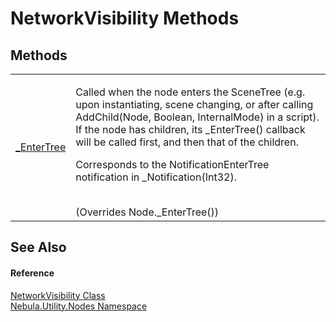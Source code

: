 # NetworkVisibility Methods




## Methods
<table>
<tr>
<td><a href="M_Nebula_Utility_Nodes_NetworkVisibility__EnterTree">_EnterTree</a></td>
<td><p>Called when the node enters the SceneTree (e.g. upon instantiating, scene changing, or after calling AddChild(Node, Boolean, InternalMode) in a script). If the node has children, its _EnterTree() callback will be called first, and then that of the children.</p><p>

Corresponds to the NotificationEnterTree notification in _Notification(Int32).</p><br />(Overrides Node._EnterTree())</td></tr>
</table>

## See Also


#### Reference
<a href="T_Nebula_Utility_Nodes_NetworkVisibility">NetworkVisibility Class</a>  
<a href="N_Nebula_Utility_Nodes">Nebula.Utility.Nodes Namespace</a>  
